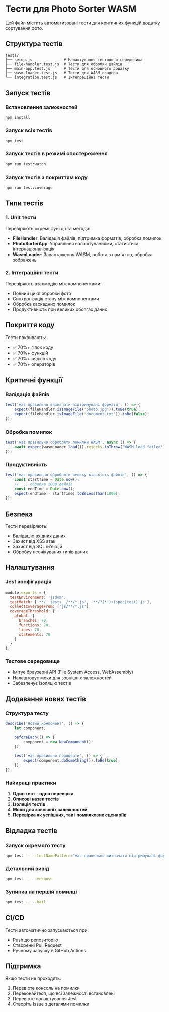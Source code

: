 # Тести для Photo Sorter WASM

Цей файл містить автоматизовані тести для критичних функцій додатку сортування фото.

## Структура тестів

```
tests/
├── setup.js              # Налаштування тестового середовища
├── file-handler.test.js  # Тести для обробки файлів
├── main-app.test.js      # Тести для основного додатку
├── wasm-loader.test.js   # Тести для WASM лоадера
└── integration.test.js   # Інтеграційні тести
```

## Запуск тестів

### Встановлення залежностей
```bash
npm install
```

### Запуск всіх тестів
```bash
npm test
```

### Запуск тестів в режимі спостереження
```bash
npm run test:watch
```

### Запуск тестів з покриттям коду
```bash
npm run test:coverage
```

## Типи тестів

### 1. Unit тести
Перевіряють окремі функції та методи:

- **FileHandler**: Валідація файлів, підтримка форматів, обробка помилок
- **PhotoSorterApp**: Управління налаштуваннями, статистика, інтернаціоналізація
- **WasmLoader**: Завантаження WASM, робота з пам'яттю, обробка зображень

### 2. Інтеграційні тести
Перевіряють взаємодію між компонентами:

- Повний цикл обробки фото
- Синхронізація стану між компонентами
- Обробка каскадних помилок
- Продуктивність при великих обсягах даних

## Покриття коду

Тести покривають:
- ✅ 70%+ гілок коду
- ✅ 70%+ функцій
- ✅ 70%+ рядків коду
- ✅ 70%+ операторів

## Критичні функції

### Валідація файлів
```javascript
test('має правильно визначати підтримувані формати', () => {
    expect(fileHandler.isImageFile('photo.jpg')).toBe(true);
    expect(fileHandler.isImageFile('document.txt')).toBe(false);
});
```

### Обробка помилок
```javascript
test('має правильно обробляти помилки WASM', async () => {
    await expect(wasmLoader.load()).rejects.toThrow('WASM load failed');
});
```

### Продуктивність
```javascript
test('має правильно обробляти велику кількість файлів', () => {
    const startTime = Date.now();
    // ... обробка 1000 файлів
    const endTime = Date.now();
    expect(endTime - startTime).toBeLessThan(1000);
});
```

## Безпека

Тести перевіряють:
- Валідацію вхідних даних
- Захист від XSS атак
- Захист від SQL ін'єкцій
- Обробку неочікуваних типів даних

## Налаштування

### Jest конфігурація
```javascript
module.exports = {
  testEnvironment: 'jsdom',
  testMatch: ['**/__tests__/**/*.js', '**/?(*.)+(spec|test).js'],
  collectCoverageFrom: ['js/**/*.js'],
  coverageThreshold: {
    global: {
      branches: 70,
      functions: 70,
      lines: 70,
      statements: 70
    }
  }
};
```

### Тестове середовище
- Імітує браузерні API (File System Access, WebAssembly)
- Налаштовує моки для зовнішніх залежностей
- Забезпечує ізоляцію тестів

## Додавання нових тестів

### Структура тесту
```javascript
describe('Новий компонент', () => {
    let component;

    beforeEach(() => {
        component = new NewComponent();
    });

    test('має правильно працювати', () => {
        expect(component.doSomething()).toBe(true);
    });
});
```

### Найкращі практики
1. **Один тест - одна перевірка**
2. **Описові назви тестів**
3. **Ізоляція тестів**
4. **Моки для зовнішніх залежностей**
5. **Перевірка як успішних, так і помилкових сценаріїв**

## Відладка тестів

### Запуск окремого тесту
```bash
npm test -- --testNamePattern="має правильно визначати підтримувані формати"
```

### Детальний вивід
```bash
npm test -- --verbose
```

### Зупинка на першій помилці
```bash
npm test -- --bail
```

## CI/CD

Тести автоматично запускаються при:
- Push до репозиторію
- Створенні Pull Request
- Ручному запуску в GitHub Actions

## Підтримка

Якщо тести не проходять:
1. Перевірте консоль на помилки
2. Переконайтеся, що всі залежності встановлені
3. Перевірте налаштування Jest
4. Створіть Issue з деталями помилки
